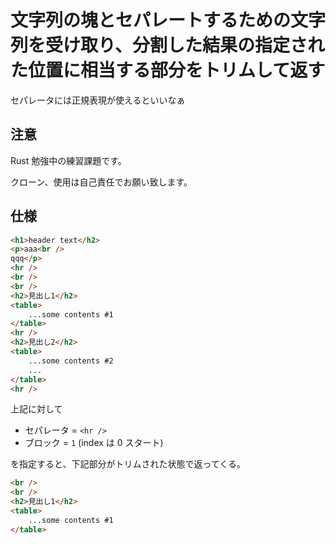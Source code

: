 # 文字列の塊とセパレートするための文字列を受け取り、分割した結果の指定された位置に相当する部分をトリムして返す

セパレータには正規表現が使えるといいなぁ

## 注意

Rust 勉強中の練習課題です。

クローン、使用は自己責任でお願い致します。

## 仕様

```html
<h1>header text</h2>
<p>aaa<br />
qqq</p>
<hr />
<br />
<br />
<h2>見出し1</h2>
<table>
    ...some contents #1
</table>
<hr />
<h2>見出し2</h2>
<table>
    ...some contents #2
    ...
</table>
<hr />
```

上記に対して

- セパレータ = `<hr />`
- ブロック = `1` (index は 0 スタート)

を指定すると、下記部分がトリムされた状態で返ってくる。

```html
<br />
<br />
<h2>見出し1</h2>
<table>
    ...some contents #1
</table>
```
